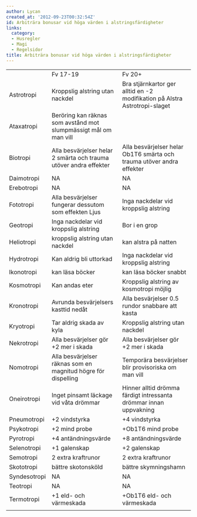 ```yaml
---
author: Lycan
created_at: '2012-09-23T00:32:54Z'
id: Arbiträra bonusar vid höga värden i alstringsfärdigheter
links:
  category:
  - Husregler
  - Magi
  - Regelsidor
title: Arbiträra bonusar vid höga värden i alstringsfärdigheter
---
```


|              |                                                                   |                                                                            |
|--------------|-------------------------------------------------------------------|----------------------------------------------------------------------------|
|              | Fv 17-19                                                          | Fv 20+                                                                     |
| Astrotropi   | Kroppslig alstring utan nackdel                                   | Bra stjärnkartor ger alltid en -2 modifikation på Alstra Astrotropi-slaget |
| Ataxatropi   | Beröring kan räknas som avstånd mot slumpmässigt mål om man vill  |                                                                            |
| Biotropi     | Alla besvärjelser helar 2 smärta och trauma utöver andra effekter | Alla besvärjelser helar Ob1T6 smärta och trauma utöver andra effekter      |
| Daimotropi   | NA                                                                | NA                                                                         |
| Erebotropi   | NA                                                                | NA                                                                         |
| Fototropi    | Alla besvärjelser fungerar dessutom som effekten Ljus             | Inga nackdelar vid kroppslig alstring                                      |
| Geotropi     | Inga nackdelar vid kroppslig alstring                             | Bor i en grop                                                              |
| Heliotropi   | kroppslig alstring utan nackdel                                   | kan alstra på natten                                                       |
| Hydrotropi   | Kan aldrig bli uttorkad                                           | Inga nackdelar vid kroppslig alstring                                      |
| Ikonotropi   | kan läsa böcker                                                   | kan läsa böcker snabbt                                                     |
| Kosmotropi   | Kan andas eter                                                    | Kroppslig alstring av kosmotropi möjlig                                    |
| Kronotropi   | Avrunda besvärjelsers kasttid nedåt                               | Alla besvärjelser 0.5 rundor snabbare att kasta                            |
| Kryotropi    | Tar aldrig skada av kyla                                          | Kroppslig alstring utan nackdel                                            |
| Nekrotropi   | Alla besvärjelser gör +2 mer i skada                              | Alla besvärjelser gör +2 mer i skada                                       |
| Nomotropi    | Alla besvärjelser räknas som en magnitud högre för dispelling     | Temporära besvärjelser blir provisoriska om man vill                       |
| Oneirotropi  | Inget pinsamt läckage vid våta drömmar                            | Hinner alltid drömma färdigt intressanta drömmar innan uppvakning          |
| Pneumotropi  | +2 vindstyrka                                                     | +4 vindstyrka                                                              |
| Psykotropi   | +2 mind probe                                                     | +Ob1T6 mind probe                                                          |
| Pyrotropi    | +4 antändningsvärde                                               | +8 antändningsvärde                                                        |
| Selenotropi  | +1 galenskap                                                      | +2 galenskap                                                               |
| Semotropi    | 2 extra kraftrunor                                                | 2 extra kraftrunor                                                         |
| Skototropi   | bättre skotonsköld                                                | bättre skymningshamn                                                       |
| Syndesotropi | NA                                                                | NA                                                                         |
| Teotropi     | NA                                                                | NA                                                                         |
| Termotropi   | +1 eld- och värmeskada                                            | +Ob1T6 eld- och värmeskada                                                 |
|              |                                                                   |                                                                            |